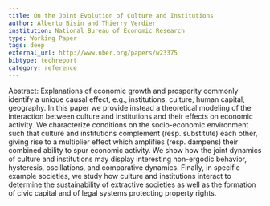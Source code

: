 ```yaml
---
title: On the Joint Evolution of Culture and Institutions
author: Alberto Bisin and Thierry Verdier
institution: National Bureau of Economic Research
type: Working Paper
tags: deep
external_url: http://www.nber.org/papers/w23375
bibtype: techreport
category: reference
---
```

Abstract: Explanations of economic growth and prosperity commonly identify a unique causal effect, e.g., institutions, culture, human capital, geography. In this paper we provide instead a theoretical modeling of the interaction between culture and institutions and their effects on economic activity. We characterize conditions on the socio-economic environment such that culture and institutions complement (resp. substitute) each other, giving rise to a multiplier effect which amplifies (resp. dampens) their combined ability to spur economic activity. We show how the joint dynamics of culture and institutions may display interesting non-ergodic behavior, hysteresis, oscillations, and comparative dynamics. Finally, in specific example societies, we study how culture and institutions interact to determine the sustainability of extractive societies as well as the formation of civic capital and of legal systems protecting property rights.
